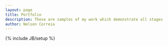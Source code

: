 ```yaml
---
layout: page
title: Portfolio
description: These are samples of my work which demonstrate all stages of a site build - design, production, testing, launch and maintenance.
author: Nelson Correia
---
```

{% include JB/setup %}

<section ng-app="portfolio" itemscope itemtype="http://schema.org/CreativeWork">
	<div ng-controller="portfolioCtrl" class="clearfix">
		<article ng-include="'/assets/templates/portfolio.html'">
		</article>
	</div>
	<div ng-controller="portfolioCtrlWebP" class="clearfix">
		<article ng-include="'/assets/templates/portfolio-webp.html'">
		</article>
	</div>
</section>

<!-- <section ng-app="portfoliowebp" itemscope itemtype="http://schema.org/CreativeWork">
	<div ng-controller="portfolioCtrlWebP">
		<article ng-include="'/assets/templates/portfolio-webp.html'">
		</article>
	</div>
</section> -->